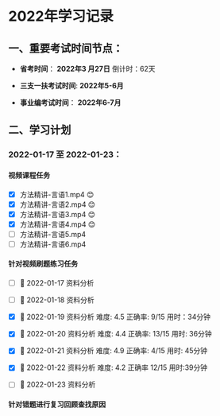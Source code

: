 # 2022年学习记录

## 一、重要考试时间节点：

- **省考时间**：                  **2022年3 月27日**     倒计时：62天

- **三支一扶考试时间**:     **2022年5-6月**

- **事业编考试时间**：      **2022年6-7月**

## 二、学习计划

### 2022-01-17 至 2022-01-23：

#### 视频课程任务

- [x] 方法精讲-言语1.mp4   :blush:
- [x] 方法精讲-言语2.mp4   :blush:
- [x] 方法精讲-言语3.mp4   :blush:
- [x]  方法精讲-言语4.mp4  :blush:
- [ ] 方法精讲-言语5.mp4
- [ ] 方法精讲-言语6.mp4

#### 针对视频刷题练习任务

- [ ]  :date: 2022-01-17 资料分析
- [ ]  :date: 2022-01-18 资料分析
- [x]  :date: 2022-01-19 资料分析     难度: 4.5      正确率: 9/15        用时：34分钟
- [x]  :date: 2022-01-20 资料分析     难度: 4.4      正确率: 13/15      用时:   36分钟 
- [x]  :date: 2022-01-21 资料分析     难度: 4.9      正确率:  4/15       用时:  45分钟
- [x]  :date: 2022-01-22 资料分析     难度: 4.2       正确率 12/15      用时:39分钟
- [ ]  :date: 2022-01-23 资料分析


#### 针对错题进行复习回顾查找原因


